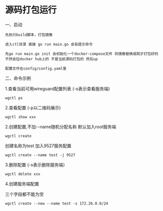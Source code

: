 # 源码打包运行
一、启动
```
先执行build脚本，打包镜像
```
```
进入ctl目录 直接 go run main.go 会有提示命令
```
```
先go run main.go init 会初始化一个docker-compose文件 将镜像替换成刚才打包好的 不然会拉docker hub上的 不是当前源码打包的 然后up
```
```
配置文件在config/config.yaml里
```

二、命令示例

1.查看当前可用wireguard配置列表 (-s表示查看服务端)
```
wgctl ps
```

2.查看配置 (-p以二维码展示)
```
wgctl show xxx
```

2.创建配置,不加--name随机分配名称 默认加入root服务端
```
wgctl create
```
创建名称为test 加入9527服务配置
```
wgctl create --name test -j 9527 
```

3.删除配置 (-s表示删除服务端）
```
wgctl delete xxx
```

4.创建服务端配置 

三个字段都不能为空
```
wgctl create --new --name test -s 172.26.0.0/24
```
